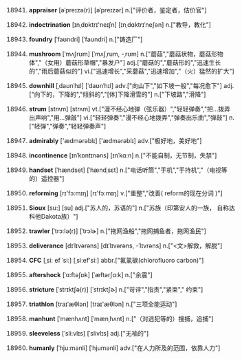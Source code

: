 18941. **appraiser**
[əˈpreɪzə(r)]  [əˈpreɪzər]
n.["评价者，鉴定者，估价官"]  

18942. **indoctrination**
[ɪnˌdɒktrɪ'neɪʃn]  [ɪnˌdɑktrɪˈneʃən]
n.["教导，教化"]  

18943. **foundry**
[ˈfaʊndri]  [ˈfaʊndri]
n.["铸造厂"]  

18944. **mushroom**
[ˈmʌʃrʊm]  [ˈmʌʃˌrum, -ˌrʊm]
n.["蘑菇","蘑菇状物，蘑菇形物体","（女用）蘑菇形草帽","暴发户"]  adj.["蘑菇的","蘑菇形的","迅速生长的","雨后蘑菇似的"]  vi.["迅速增长","采蘑菇","迅速增加","（火）猛然的扩大"]  

18945. **downhill**
[ˌdaʊnˈhɪl]  [ˈdaʊnˈhɪl]
adv.["向山下","如下坡一般","每况愈下"]  adj.["向下的，下降的","倾斜的","[体]下降滑雪的"]  n.["下坡路","滑降"]  

18946. **strum**
[strʌm]  [strʌm]
vt.["漫不经心地弹（弦乐器）","轻轻弹奏","把…拨弄出声响","用…弹敲"]  vi.["轻轻弹奏","漫不经心地拨弄","弹奏出乐曲","弹敲"]  n.["轻弹","弹奏","轻轻弹奏声"]  

18947. **admirably**
['ædmərəblɪ]  ['ædmərəblɪ]
adv.["极好地，美好地"]  

18948. **incontinence**
[ɪnˈkɒntɪnəns]  [ɪnˈkɑ:n]
n.["不能自制，无节制，失禁"]  

18949. **handset**
[ˈhændset]  [ˈhændˌsɛt]
n.["电话听筒","手机","手持机","（电视等的）遥控器"]  

18950. **reforming**
[rɪ'fɔ:mɪŋ]  [rɪ'fɔ:mɪŋ]
v.["重整","改善( reform的现在分词 )"]  

18951. **Sioux**
[su:]  [su]
adj.["苏人的，苏语的"]  n.["苏族（印第安人的一族， 自称达科他Dakota族）"]  

18952. **trawler**
[ˈtrɔ:lə(r)]  [ˈtrɔlɚ]
n.["拖网渔船","拖网捕鱼者，拖网渔民"]  

18953. **deliverance**
[dɪˈlɪvərəns]  [dɪˈlɪvərəns, -ˈlɪvrəns]
n.["<文>解救，解脱"]  

18954. **CFC**
[ˌsi: ef ˈsi:]  [ˌsi:ef'si:]
abbr.["氟氯碳(chlorofluoro carbon)"]  

18955. **aftershock**
[ˈɑ:ftəʃɒk]  [ˈæftərʃɑ:k]
n.["余震"]  

18956. **stricture**
[ˈstrɪktʃə(r)]  [ˈstrɪktʃɚ]
n.["苛评","指责","紧束"," 约束"]  

18957. **triathlon**
[traɪˈæθlən]  [traɪ'æθlən]
n.["三项全能运动"]  

18958. **manhunt**
[ˈmænhʌnt]  [ˈmænˌhʌnt]
n.["（对逃犯等的）搜捕，追捕"]  

18959. **sleeveless**
[ˈsli:vlɪs]  [ˈslivlɪs]
adj.["无袖的"]  

18960. **humanly**
[ˈhju:mənli]  [ˈhjumənli]
adv.["在人力所及的范围，依靠人力"]  

